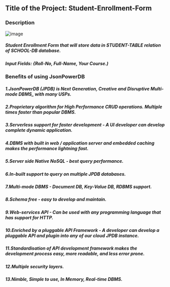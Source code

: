 ## Title of the Project: Student-Enrollment-Form
### Description
![image](https://user-images.githubusercontent.com/90664788/211866513-d01015b7-cc8f-4fa1-9907-8354a431cb3c.png)

##### Student Enrollment Form that will store data in STUDENT-TABLE relation of SCHOOL-DB database.
##### Input Fields: {Roll-No, Full-Name, Your Course.)


### Benefits of using JsonPowerDB

##### 1.JsonPowerDB (JPDB) is Next Generation, Creative and Disruptive Multi-mode DBMS_ with many USPs.
##### 2.Proprietary algorithm for High Performance CRUD operations. Multiple times faster than popular DBMS.
##### 3.Serverless support for faster development - A UI developer can develop complete dynamic application.
##### 4.DBMS with built in web / application server and embedded caching makes the performance lightning fast.
##### 5.Server side Native NoSQL - best query performance.
##### 6.In-built support to query on multiple JPDB databases.
##### 7.Multi-mode DBMS - Document DB, Key-Value DB, RDBMS support.
##### 8.Schema free - easy to develop and maintain.
##### 9.Web-services API - Can be used with any programming language that has support for HTTP.
##### 10.Enriched by a pluggable API Framework - A developer can develop a pluggable API and plugin into any of our cloud JPDB instance.
##### 11.Standardisation of API development framework makes the development process easy, more readable, and less error prone.
##### 12.Multiple security layers.
##### 13.Nimble, Simple to use, In Memory, Real-time DBMS.
